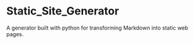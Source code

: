 # Static_Site_Generator
A generator built with python for transforming Markdown into static web pages.
